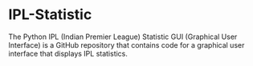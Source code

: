 # IPL-Statistic
The Python IPL (Indian Premier League) Statistic GUI (Graphical User Interface) is a GitHub repository that contains code for a graphical user interface that displays IPL statistics.
